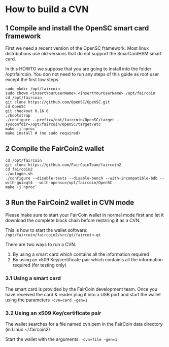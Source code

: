 # How to build a CVN
## 1 Compile and install the OpenSC smart card framework
First we need a recent version of the OpenSC framework. Most linux distributions use old versions that do not support the SmarCardHSM smart card.

In this HOWTO we suppose that you are going to install into the folder /opt/faircoin. You don not need to run any steps of this guide as root user except the first tow steps.
```
sudo mkdir /opt/faircoin
sudo chown <insertYourUserName>.<insertYourUserName> /opt/faircoin
cd /opt/faircoin
git clone https://github.com/OpenSC/OpenSC.git
cd OpenSC
git checkout 0.16.0
./bootstrap
./configure --prefix=/opt/faircoin/OpenSC/target --sysconfdir=/opt/faircoin/OpenSC/target/etc
make -j`nproc`
make install # (no sudo required)
```
## 2 Compile the FairCoin2 wallet
```
cd /opt/faircoin
git clone https://github.com/FairCoinTeam/faircoin2
cd faircoin2
./autogen.sh
./configure --disable-tests --disable-bench --with-incompatible-bdb --with-gui=qt4 --with-opensc=/opt/faircoin/OpenSC
make -j`nproc`
```
## 3 Run the FairCoin2 wallet in CVN mode
Please make sure to start your FairCoin wallet in normal mode first and let it download the complete block chain before restaring it as a CVN.

This is how to start the wallet software:  
```/opt/faircoin/faircoin2/src/qt/faircoin-qt```

There are two ways to run a CVN.  
1. By using a smart card which contains all the information required  
2. By using an x509 Key/certificate pair which containls all the information required (for testing only)  

### 3.1 Using a smart card
The smart card is provided by the FairCoin development team. Once you have received the card & reader plug it into a USB port and start the wallet using the parameters
```-cvn=card -gen=1```
### 3.2 Using an x509 Key/certificate pair
The wallet searches for a file named cvn.pem in the FairCoin data directory (in Linux ~/.faircoin2)

Start the wallet with the arguments: ```-cvn=file -gen=1```
